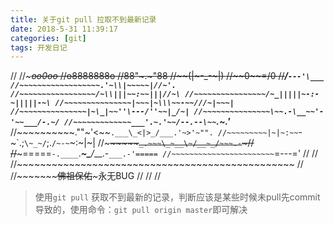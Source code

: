 ```yaml
---
title: 关于git pull 拉取不到最新记录
date: 2018-5-31 11:39:17
categories: [git]
tags: 开发日记
---
```

//
//~~~~~~~~~~~~~~~~~~~~~~~_oo0oo_
//~~~~~~~~~~~~~~~~~~~~~~o8888888o
//~~~~~~~~~~~~~~~~~~~~~~88"~.~"88
//~~~~~~~~~~~~~~~~~~~~~~(|~-_-~|)
//~~~~~~~~~~~~~~~~~~~~~~0\~~=~~/0
//~~~~~~~~~~~~~~~~~~~~___/`---'\___
//~~~~~~~~~~~~~~~~~~.'~\\|~~~~~|//~'.
//~~~~~~~~~~~~~~~~~/~\\|||~~:~~|||//~\
//~~~~~~~~~~~~~~~~/~_|||||~-:-~|||||-~\
//~~~~~~~~~~~~~~~|~~~|~\\\~~-~~///~|~~~|
//~~~~~~~~~~~~~~~|~\_|~~''\---/''~~|_/~|
//~~~~~~~~~~~~~~~\~~.-\__~~'-'~~___/-.~/
//~~~~~~~~~~~~~___'.~.'~~/--.--\~~`.~.'___
//~~~~~~~~~~.""~'<~~`.___\_<|>_/___.'~>'~"".
//~~~~~~~~~|~|~:~~`-~\`.;`\~_~/`;.`/~-~`~:~|~|
//~~~~~~~~~\~~\~`_.~~~\_~__\~/__~_/~~~.-`~/~~/
//~~~~~=====`-.____`.___~\_____/___.-`___.-'=====
//~~~~~~~~~~~~~~~~~~~~~~~`=---='
//
//
//~~~~~~~~~~~~~~~~~~~~~~~~~~~~~~~~~~~~~~~~~~~~~~~~
//
//~~~~~~~~~~~~~~~佛祖保佑~~~~~~~~~永无BUG
//
//
//


> 使用`git pull` 获取不到最新的记录，判断应该是某些时候未pull先commit导致的，使用命令：`git pull origin master`即可解决

